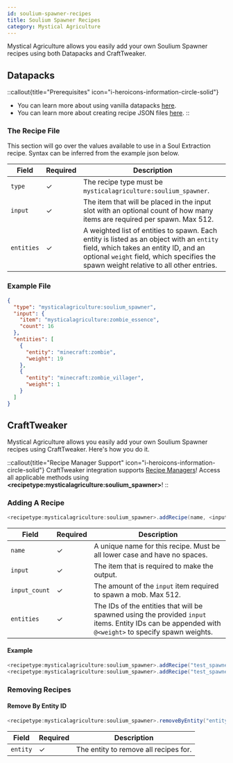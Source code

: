 ```yaml
---
id: soulium-spawner-recipes
title: Soulium Spawner Recipes
category: Mystical Agriculture
---
```


Mystical Agriculture allows you easily add your own Soulium Spawner recipes using both Datapacks and CraftTweaker.

## Datapacks

::callout{title="Prerequisites" icon="i-heroicons-information-circle-solid"}
- You can learn more about using vanilla datapacks <a href="https://minecraft.gamepedia.com/Data_pack" target="_blank">here</a>.
- You can learn more about creating recipe JSON files <a href="https://minecraft.gamepedia.com/Recipe" target="_blank">here</a>.
::

### The Recipe File

This section will go over the values available to use in a Soul Extraction recipe. Syntax can be inferred from the example json below.

| Field      | Required | Description                                                                                                                                                                                                                |
|------------|----------|----------------------------------------------------------------------------------------------------------------------------------------------------------------------------------------------------------------------------|
| `type`     | ✓        | The recipe type must be `mysticalagriculture:soulium_spawner`.                                                                                                                                                             |
| `input`    | ✓        | The item that will be placed in the input slot with an optional count of how many items are required per spawn. Max 512.                                                                                                   |
| `entities` | ✓        | A weighted list of entities to spawn. Each entity is listed as an object with an `entity` field, which takes an entity ID, and an optional `weight` field, which specifies the spawn weight relative to all other entries. |

### Example File

```json
{
  "type": "mysticalagriculture:soulium_spawner",
  "input": {
    "item": "mysticalagriculture:zombie_essence",
    "count": 16
  },
  "entities": [
    {
      "entity": "minecraft:zombie",
      "weight": 19
    },
    {
      "entity": "minecraft:zombie_villager",
      "weight": 1
    }
  ]
}
```

## CraftTweaker

Mystical Agriculture allows you easily add your own Soulium Spawner recipes using CraftTweaker. Here's how you do it.

::callout{title="Recipe Manager Support" icon="i-heroicons-information-circle-solid"}
CraftTweaker integration supports <a href="https://docs.blamejared.com/1.21.1/en/tutorial/Recipes/RecipeManagers" target="_blank">Recipe Managers</a>! Access all applicable methods using **\<recipetype:mysticalagriculture:soulium_spawner\>**!
::

### Adding A Recipe

```java
<recipetype:mysticalagriculture:soulium_spawner>.addRecipe(name, <input>, input_count, [entities]);
```

| Field         | Required | Description                                                                                                                                          |
|---------------|----------|------------------------------------------------------------------------------------------------------------------------------------------------------|
| `name`        | ✓        | A unique name for this recipe. Must be all lower case and have no spaces.                                                                            |
| `input`       | ✓        | The item that is required to make the output.                                                                                                        |
| `input_count` | ✓        | The amount of the `input` item required to spawn a mob. Max 512.                                                                                     |
| `entities`    | ✓        | The IDs of the entities that will be spawned using the provided `input` items. Entity IDs can be appended with `@<weight>` to specify spawn weights. |

#### Example

```java
<recipetype:mysticalagriculture:soulium_spawner>.addRecipe("test_spawner", <item:minecraft:apple>, 20, ["minecraft:zombie"]);
<recipetype:mysticalagriculture:soulium_spawner>.addRecipe("test_spawner_weights", <item:minecraft:carrot>, 16, ["minecraft:skeleton@5", "minecraft:wither_skeleton@1"]);
```

### Removing Recipes
#### Remove By Entity ID

```java
<recipetype:mysticalagriculture:soulium_spawner>.removeByEntity("entity");
```

| Field    | Required | Description                           |
|----------|----------|---------------------------------------|
| `entity` | ✓        | The entity to remove all recipes for. |
